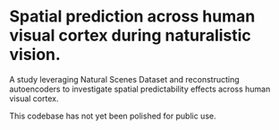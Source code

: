 # Spatial prediction across human visual cortex during naturalistic vision.

A study leveraging Natural Scenes Dataset and reconstructing autoencoders to investigate spatial predictability effects across human visual cortex. 

This codebase has not yet been polished for public use.
